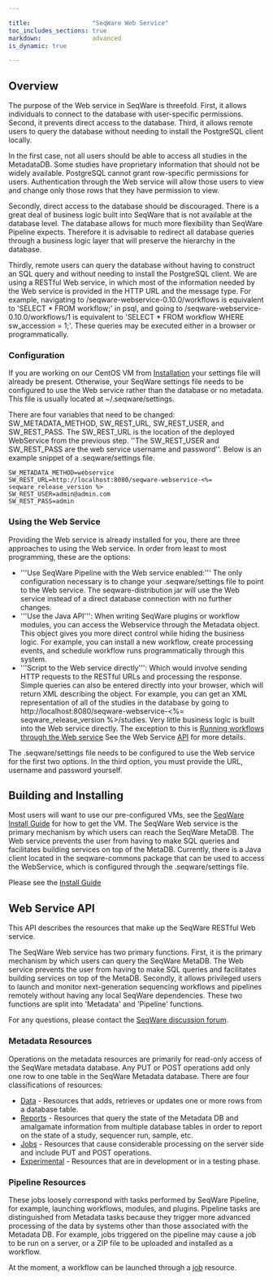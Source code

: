 ```yaml
---

title:                 "SeqWare Web Service"
toc_includes_sections: true
markdown:              advanced
is_dynamic: true

---
```



## Overview

The purpose of the Web service in SeqWare is threefold. First, it allows individuals to connect to the database with user-specific permissions. Second, it prevents direct access to the database. Third, it allows remote users to query the database without needing to install the PostgreSQL client locally. 

In the first case, not all users should be able to access all studies in the MetadataDB. Some studies have proprietary information that should not be widely available. PostgreSQL cannot grant row-specific permissions for users. Authentication through the Web service will allow those users to view and change only those rows that they have permission to view.

Secondly, direct access to the database should be discouraged. There is a great deal of business logic built into SeqWare that is not available at the database level. The database allows for much more flexibility than SeqWare Pipeline expects. Therefore it is advisable to redirect all database queries through a business logic layer that will preserve the hierarchy in the database.

Thirdly, remote users can query the database without having to construct an SQL query and without needing to install the PostgreSQL client. We are using a RESTful Web service, in which most of the information needed by the Web service is provided in the HTTP URL and the message type. For example, navigating to /seqware-webservice-0.10.0/workflows is equivalent to 'SELECT * FROM workflow;' in psql, and going to /seqware-webservice-0.10.0/workflows/1 is equivalent to 'SELECT * FROM workflow WHERE sw_accession = 1;'. These queries may be executed either in a browser or programmatically.

### Configuration ###

If you are working on our CentOS VM from [Installation](/docs/2-installation/) your settings file will already be present. Otherwise, your SeqWare settings file needs to be configured to use the Web service rather than the database or no metadata. This file is usually located at ~/.seqware/settings.

There are four variables that need to be changed: SW_METADATA_METHOD, SW_REST_URL, SW_REST_USER, and SW_REST_PASS. The SW_REST_URL is the location of the deployed WebService from the previous step. ''The SW_REST_USER and SW_REST_PASS are the web service username and password''. Below is an example snippet of a .seqware/settings file.

	SW_METADATA_METHOD=webservice
	SW_REST_URL=http://localhost:8080/seqware-webservice-<%= seqware_release_version %>
	SW_REST_USER=admin@admin.com
	SW_REST_PASS=admin

### Using the Web Service ###
 
Providing the Web service is already installed for you, there are three approaches to using the Web service. In order from least to most programming, these are the options:

* '''Use SeqWare Pipeline with the Web service enabled:''' The only configuration necessary is to change your .seqware/settings file to point to the Web service. The seqware-distribution jar will use the Web service instead of a direct database connection with no further changes.
* '''Use the Java API''': When writing SeqWare plugins or workflow modules, you can access the Webservice through the Metadata object. This object gives you more direct control while hiding the business logic. For example, you can install a new workflow, create processing events, and schedule workflow runs programmatically through this system.
* '''Script to the Web service directly''': Which would involve sending HTTP requests to the RESTful URLs and processing the response. Simple queries can also be entered directly into your browser, which will return XML describing the object. For example, you can get an XML representation of all of the studies in the database by going to http://localhost:8080/seqware-webservice-<%= seqware_release_version %>/studies. Very little business logic is built into the Web service directly. The exception to this is [Running workflows through the Web service](https://sourceforge.net/apps/mediawiki/seqware/index.php?title=Running_workflows_through_the_Web_service) See the Web Service [API](/docs/11-api/) for more details.

The .seqware/settings file needs to be configured to use the Web service for the first two options. In the third option, you must provide the URL, username and password yourself.

## Building and Installing

Most users will want to use our pre-configured VMs, see the [SeqWare Install
Guide](/docs/2-installation/) for how to get the VM.
The SeqWare Web service is the primary mechanism by which users can reach the SeqWare MetaDB. The Web service prevents the user from having to make SQL queries and facilitates building services on top of the MetaDB. Currently, there is a Java client located in the seqware-commons package that can be used to access the WebService, which is configured through the .seqware/settings file.

Please see the [Install Guide](/docs/github_readme/4-webservice/)

## Web Service API

This API describes the resources that make up the SeqWare RESTful Web service. 

The SeqWare Web service has two primary functions. First, it is the primary mechanism by which users can query the SeqWare MetaDB. The Web service prevents the user from having to make SQL queries and facilitates building services on top of the MetaDB. Secondly, it allows privileged users to launch and monitor next-generation sequencing workflows and pipelines remotely without having any local SeqWare dependencies. These two functions are split into 'Metadata' and 'Pipeline' functions.

For any questions, please contact the [SeqWare discussion forum](mailto:seqware@googlegroups.com).

### Metadata Resources

Operations on the metadata resources are primarily for read-only access of the SeqWare metadata database. Any PUT or POST operations add only one row to one table in the SeqWare Metadata database. There are four classifications of resources:

* [Data](/docs/webservice-api/metadata/db/) - Resources that adds, retrieves or updates one or more rows from a database table.
* [Reports](/docs/webservice-api/metadata/report/) - Resources that query the state of the Metadata DB and amalgamate information from multiple database tables in order to report on the state of a study, sequencer run, sample, etc. 
* [Jobs](/docs/webservice-api/metadata/job/) - Resources that cause considerable processing on the server side and include PUT and POST operations.
* [Experimental](/docs/webservice-api/metadata/x/) - Resources that are in development or in a testing phase.  

### Pipeline Resources

These jobs loosely correspond with tasks performed by SeqWare Pipeline, for example, launching workflows, modules, and plugins. Pipeline tasks are distinguished from Metadata tasks because they trigger more advanced processing of the data by systems other than those associated with the Metadata DB. For example, jobs triggered on the pipeline may cause a job to be run on a server, or a ZIP file to be uploaded and installed as a workflow.

At the moment, a workflow can be launched through a [job](/docs/webservice-api/pipeline/job/) resource.


<!-- 

## Coming Soon ##

*This guide is a work in progress.* In the future this will include more information on the following topics.

### Admin Setup

See the [Admin Guide](/docs/3-getting-started/admin-tutorial/)

### Features

### Reporting

### Workflow Launching, Monitoring

### Data Retrieval


-->

